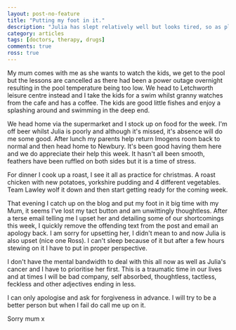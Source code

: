 ```yaml
---
layout: post-no-feature
title: "Putting my foot in it."
description: "Julia has slept relatively well but looks tired, so as planned I get up and get the kids ready for their swimming lessons."
category: articles
tags: [doctors, therapy, drugs]
comments: true
ross: true
---
```


My mum comes with me as she wants to watch the kids, we get to the pool but the lessons are cancelled as there had been a power outage overnight resulting in the pool temperature being too low.  We head to Letchworth leisure centre instead and I take the kids for a swim whilst granny watches from the cafe and has a coffee.  The kids are good little fishes and enjoy a splashing around and swimming in the deep end.

We head home via the supermarket and I stock up on food for the week. I'm off beer whilst Julia is poorly and although it's missed, it's absence will do me some good. After lunch my parents help return Imogens room back to normal and then head home to Newbury. It's been good having them here and we do appreciate their help this week. It hasn't all been smooth, feathers have been ruffled on both sides but it is a time of stress.

For dinner I cook up a roast, I see it all as practice for christmas. A roast chicken with new potatoes, yorkshire pudding and 4 different vegetables. Team Lawley wolf it down and then start getting ready for the coming week.

That evening I catch up on the blog and put my foot in it big time with my Mum, it seems I've lost my
tact button and am unwittingly thoughtless. After a terse email telling me I upset her and detailing some of our shortcomings this week, I quickly remove the offending text from the post and email an apology back. I am sorry for upsetting her, I didn't mean to and now Julia is also upset (nice one Ross). I can't sleep because of it but after a few hours stewing on it I have to put in proper perspective.

I don't have the mental bandwidth to deal with this all now as well as Julia's cancer and I have to prioritise her first. This is a traumatic time in our lives and at times I will be bad company, self absorbed, thoughtless, tactless, feckless and other adjectives ending in less.

I can only apologise and ask for forgiveness in advance. I will try to be a better person but when I fail do call me up on it.

Sorry mum x
